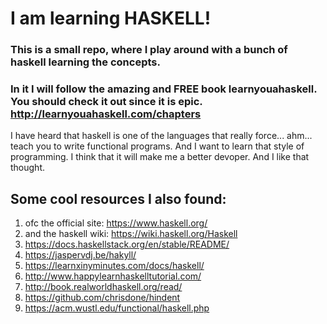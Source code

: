 # I am learning HASKELL!

### This is a small repo, where I play around with a bunch of haskell learning the concepts.

### In it I will follow the amazing and FREE book learnyouahaskell. You should check it out since it is epic. http://learnyouahaskell.com/chapters

I have heard that haskell is one of the languages that really force... ahm... teach you to write functional programs. And I want to learn that style of programming. I think that it will make me a better devoper. And I like that thought.

## Some cool resources I also found:

1. ofc the official site: https://www.haskell.org/
1. and the haskell wiki: https://wiki.haskell.org/Haskell
1. https://docs.haskellstack.org/en/stable/README/
1. https://jaspervdj.be/hakyll/
1. https://learnxinyminutes.com/docs/haskell/
1. http://www.happylearnhaskelltutorial.com/
1. http://book.realworldhaskell.org/read/
1. https://github.com/chrisdone/hindent
1. https://acm.wustl.edu/functional/haskell.php
